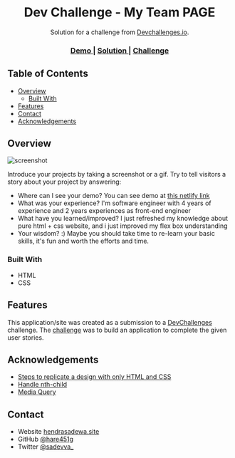 <!-- Please update value in the {}  -->

<h1 align="center">Dev Challenge - My Team PAGE</h1>

<div align="center">
   Solution for a challenge from  <a href="http://devchallenges.io" target="_blank">Devchallenges.io</a>.
</div>

<div align="center">
  <h3>
    <a href="https://{your-demo-link.your-domain}">
      Demo
    </a>
    <span> | </span>
    <a href="https://{your-url-to-the-solution}">
      Solution
    </a>
    <span> | </span>
    <a href="https://devchallenges.io/challenges/hhmesazsqgKXrTkYkt0U">
      Challenge
    </a>
  </h3>
</div>

<!-- TABLE OF CONTENTS -->

## Table of Contents

- [Overview](#overview)
  - [Built With](#built-with)
- [Features](#features)
- [Contact](#contact)
- [Acknowledgements](#acknowledgements)

<!-- OVERVIEW -->

## Overview

![screenshot](https://user-images.githubusercontent.com/16707738/92399059-5716eb00-f132-11ea-8b14-bcacdc8ec97b.png)

Introduce your projects by taking a screenshot or a gif. Try to tell visitors a story about your project by answering:

- Where can I see your demo?
  You can see demo at [this netlify link](https://angry-roentgen-e675b2.netlify.app/)
- What was your experience?
  I'm software engineer with 4 years of experience and 2 years experiences as front-end engineer
- What have you learned/improved?
  I just refreshed my knowledge about pure html + css website, and i just improved my flex box understanding
- Your wisdom? :)
  Maybe you should take time to re-learn your basic skills, it's fun and worth the efforts and time.

### Built With

<!-- This section should list any major frameworks that you built your project using. Here are a few examples.-->

- HTML
- CSS

## Features

<!-- List the features of your application or follow the template. Don't share the figma file here :) -->

This application/site was created as a submission to a [DevChallenges](https://devchallenges.io/challenges) challenge. The [challenge](https://devchallenges.io/challenges/hhmesazsqgKXrTkYkt0U) was to build an application to complete the given user stories.

## Acknowledgements

<!-- This section should list any articles or add-ons/plugins that helps you to complete the project. This is optional but it will help you in the future. For exmpale -->

- [Steps to replicate a design with only HTML and CSS](https://devchallenges-blogs.web.app/how-to-replicate-design/)
- [Handle nth-child](https://www.w3schools.com/cssref/sel_nth-child.asp)
- [Media Query](https://www.w3schools.com/css/css_rwd_mediaqueries.asp)

## Contact

- Website [hendrasadewa.site](https://hendrasadewa.site)
- GitHub [@hare451g](https://github.com/hare451g)
- Twitter [@sadevva\_](https://twitter.com/@sadevva_)
